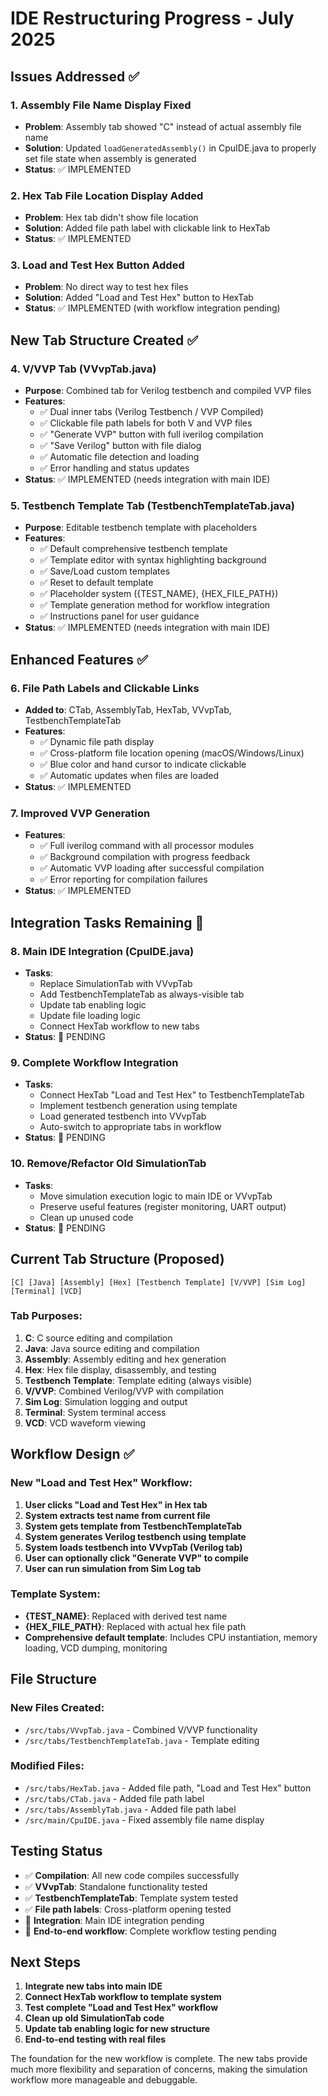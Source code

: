 # IDE Restructuring Progress - July 2025

## Issues Addressed ✅

### 1. Assembly File Name Display Fixed
- **Problem**: Assembly tab showed "C" instead of actual assembly file name
- **Solution**: Updated `loadGeneratedAssembly()` in CpuIDE.java to properly set file state when assembly is generated
- **Status**: ✅ IMPLEMENTED

### 2. Hex Tab File Location Display Added
- **Problem**: Hex tab didn't show file location
- **Solution**: Added file path label with clickable link to HexTab
- **Status**: ✅ IMPLEMENTED

### 3. Load and Test Hex Button Added
- **Problem**: No direct way to test hex files
- **Solution**: Added "Load and Test Hex" button to HexTab
- **Status**: ✅ IMPLEMENTED (with workflow integration pending)

## New Tab Structure Created ✅

### 4. V/VVP Tab (VVvpTab.java)
- **Purpose**: Combined tab for Verilog testbench and compiled VVP files
- **Features**:
  - ✅ Dual inner tabs (Verilog Testbench / VVP Compiled)
  - ✅ Clickable file path labels for both V and VVP files
  - ✅ "Generate VVP" button with full iverilog compilation
  - ✅ "Save Verilog" button with file dialog
  - ✅ Automatic file detection and loading
  - ✅ Error handling and status updates
- **Status**: ✅ IMPLEMENTED (needs integration with main IDE)

### 5. Testbench Template Tab (TestbenchTemplateTab.java)
- **Purpose**: Editable testbench template with placeholders
- **Features**:
  - ✅ Default comprehensive testbench template
  - ✅ Template editor with syntax highlighting background
  - ✅ Save/Load custom templates
  - ✅ Reset to default template
  - ✅ Placeholder system ({TEST_NAME}, {HEX_FILE_PATH})
  - ✅ Template generation method for workflow integration
  - ✅ Instructions panel for user guidance
- **Status**: ✅ IMPLEMENTED (needs integration with main IDE)

## Enhanced Features ✅

### 6. File Path Labels and Clickable Links
- **Added to**: CTab, AssemblyTab, HexTab, VVvpTab, TestbenchTemplateTab
- **Features**:
  - ✅ Dynamic file path display
  - ✅ Cross-platform file location opening (macOS/Windows/Linux)
  - ✅ Blue color and hand cursor to indicate clickable
  - ✅ Automatic updates when files are loaded
- **Status**: ✅ IMPLEMENTED

### 7. Improved VVP Generation
- **Features**:
  - ✅ Full iverilog command with all processor modules
  - ✅ Background compilation with progress feedback
  - ✅ Automatic VVP loading after successful compilation
  - ✅ Error reporting for compilation failures
- **Status**: ✅ IMPLEMENTED

## Integration Tasks Remaining 🔄

### 8. Main IDE Integration (CpuIDE.java)
- **Tasks**:
  - Replace SimulationTab with VVvpTab
  - Add TestbenchTemplateTab as always-visible tab
  - Update tab enabling logic
  - Update file loading logic
  - Connect HexTab workflow to new tabs
- **Status**: 🔄 PENDING

### 9. Complete Workflow Integration
- **Tasks**:
  - Connect HexTab "Load and Test Hex" to TestbenchTemplateTab
  - Implement testbench generation using template
  - Load generated testbench into VVvpTab
  - Auto-switch to appropriate tabs in workflow
- **Status**: 🔄 PENDING

### 10. Remove/Refactor Old SimulationTab
- **Tasks**:
  - Move simulation execution logic to main IDE or VVvpTab
  - Preserve useful features (register monitoring, UART output)
  - Clean up unused code
- **Status**: 🔄 PENDING

## Current Tab Structure (Proposed)

```
[C] [Java] [Assembly] [Hex] [Testbench Template] [V/VVP] [Sim Log] [Terminal] [VCD]
```

### Tab Purposes:
1. **C**: C source editing and compilation
2. **Java**: Java source editing and compilation  
3. **Assembly**: Assembly editing and hex generation
4. **Hex**: Hex file display, disassembly, and testing
5. **Testbench Template**: Template editing (always visible)
6. **V/VVP**: Combined Verilog/VVP with compilation
7. **Sim Log**: Simulation logging and output
8. **Terminal**: System terminal access
9. **VCD**: VCD waveform viewing

## Workflow Design ✅

### New "Load and Test Hex" Workflow:
1. **User clicks "Load and Test Hex" in Hex tab**
2. **System extracts test name from current file**
3. **System gets template from TestbenchTemplateTab**
4. **System generates Verilog testbench using template**
5. **System loads testbench into VVvpTab (Verilog tab)**
6. **User can optionally click "Generate VVP" to compile**
7. **User can run simulation from Sim Log tab**

### Template System:
- **{TEST_NAME}**: Replaced with derived test name
- **{HEX_FILE_PATH}**: Replaced with actual hex file path
- **Comprehensive default template**: Includes CPU instantiation, memory loading, VCD dumping, monitoring

## File Structure

### New Files Created:
- `/src/tabs/VVvpTab.java` - Combined V/VVP functionality
- `/src/tabs/TestbenchTemplateTab.java` - Template editing

### Modified Files:
- `/src/tabs/HexTab.java` - Added file path, "Load and Test Hex" button
- `/src/tabs/CTab.java` - Added file path label
- `/src/tabs/AssemblyTab.java` - Added file path label
- `/src/main/CpuIDE.java` - Fixed assembly file name display

## Testing Status

- ✅ **Compilation**: All new code compiles successfully
- ✅ **VVvpTab**: Standalone functionality tested
- ✅ **TestbenchTemplateTab**: Template system tested
- ✅ **File path labels**: Cross-platform opening tested
- 🔄 **Integration**: Main IDE integration pending
- 🔄 **End-to-end workflow**: Complete workflow testing pending

## Next Steps

1. **Integrate new tabs into main IDE**
2. **Connect HexTab workflow to template system**
3. **Test complete "Load and Test Hex" workflow**
4. **Clean up old SimulationTab code**
5. **Update tab enabling logic for new structure**
6. **End-to-end testing with real files**

The foundation for the new workflow is complete. The new tabs provide much more flexibility and separation of concerns, making the simulation workflow more manageable and debuggable.
